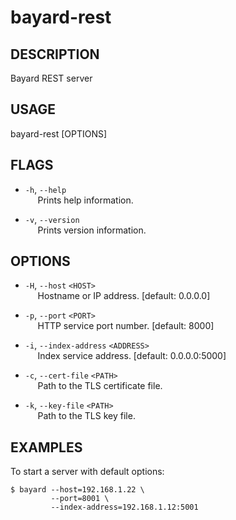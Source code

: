 # bayard-rest

## DESCRIPTION
Bayard REST server

## USAGE
bayard-rest [OPTIONS]

## FLAGS
- `-h`, `--help`  
&nbsp;&nbsp;&nbsp;&nbsp; Prints help information.

- `-v`, `--version`  
&nbsp;&nbsp;&nbsp;&nbsp; Prints version information.

## OPTIONS
- `-H`, `--host` `<HOST>`  
&nbsp;&nbsp;&nbsp;&nbsp; Hostname or IP address. [default: 0.0.0.0]

- `-p`, `--port` `<PORT>`  
&nbsp;&nbsp;&nbsp;&nbsp; HTTP service port number. [default: 8000]

- `-i`, `--index-address` `<ADDRESS>`  
&nbsp;&nbsp;&nbsp;&nbsp; Index service address. [default: 0.0.0.0:5000]

- `-c`, `--cert-file` `<PATH>`  
&nbsp;&nbsp;&nbsp;&nbsp; Path to the TLS certificate file.

- `-k`, `--key-file` `<PATH>`  
&nbsp;&nbsp;&nbsp;&nbsp; Path to the TLS key file.

## EXAMPLES

To start a server with default options:

```shell script
$ bayard --host=192.168.1.22 \
         --port=8001 \
         --index-address=192.168.1.12:5001
```
